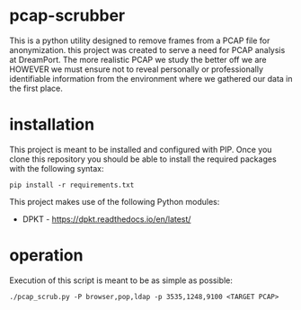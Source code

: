 # pcap-scrubber
This is a python utility designed to remove frames from a PCAP file for anonymization. this project was created to serve a need for PCAP analysis at DreamPort. The more realistic PCAP we study the better off we are HOWEVER we must ensure not to reveal personally or professionally identifiable information from the environment where we gathered our data in the first place.

# installation
This project is meant to be installed and configured with PIP. Once you clone this repository you should be able to install the required packages with the following syntax:

`pip install -r requirements.txt`

This project makes use of the following Python modules:
* DPKT - https://dpkt.readthedocs.io/en/latest/

# operation
Execution of this script is meant to be as simple as possible:

`./pcap_scrub.py -P browser,pop,ldap -p 3535,1248,9100 <TARGET PCAP>`
